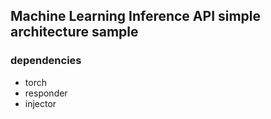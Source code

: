 ## Machine Learning Inference API simple architecture sample

### dependencies
* torch
* responder
* injector
